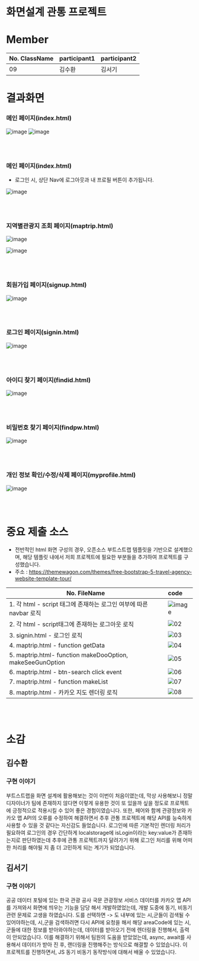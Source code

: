 # 화면설계 관통 프로젝트

  

# Member

  

| No. ClassName | participant1 | participant2 |
| ------------------------ | :----------------------------------------------------------- | :----------------------------------------------------------- |
| 09 | 김수환 | 김서기 |

  
  

# 결과화면

### 메인 페이지(index.html)

![image](https://user-images.githubusercontent.com/60723373/225914555-1a629105-0442-45e4-807b-9d24515cd2ad.png)
![image](https://user-images.githubusercontent.com/60723373/225914741-b25e60e4-4998-49d9-a44f-c8ce25b1a1fd.png)

<br><br>

### 메인 페이지(index.html)
- 로그인 시, 상단 Nav에 로그아웃과 내 프로필 버튼이 추가됩니다.

![image](https://user-images.githubusercontent.com/60723373/225918367-cb56ec8c-a20f-4cc0-96ca-aaa704ce5902.png)

<br></br>
  

### 지역별관광지 조회 페이지(maptrip.html)

![image](https://user-images.githubusercontent.com/60723373/225915056-0a5475ed-eaf8-4fd3-82f3-f1ab2a4c7b31.png)

<img alt="image" src="https://user-images.githubusercontent.com/44061558/226085229-9410cfc4-4faa-42d0-a7f9-97c690fcdf42.png">




<br><br>

  

### 회원가입 페이지(signup.html)

![image](https://user-images.githubusercontent.com/60723373/225915325-b4991e2d-e730-4262-844d-60c63f88601f.png)

<br><br>

  

### 로그인 페이지(signin.html)

![image](https://user-images.githubusercontent.com/60723373/225915674-ab3adbb6-a4fe-44e6-ac34-3c031d0d0029.png)

<br><br>

### 아이디 찾기 페이지(findid.html)

![image](https://user-images.githubusercontent.com/60723373/225916504-13de3e0e-b960-4e5a-b5ee-b85d7dd24692.png)
  
 <br><br>

### 비밀번호 찾기 페이지(findpw.html)
![image](https://user-images.githubusercontent.com/60723373/225917071-719bd36c-1b69-478f-b820-2eb0cbb03faa.png)

<br></br>

### 개인 정보 확인/수정/삭제 페이지(myprofile.html)
![image](https://user-images.githubusercontent.com/60723373/225918737-59e24be1-9179-4ae7-b6d8-507dd2303395.png)
  
<br></br>

# 중요 제출 소스

- 전반적인 html 화면 구성의 경우, 오픈소스 부트스트랩 템플릿을 기반으로 설계했으며, 해당 템플릿 내에서 저희 프로젝트에 필요한 부분들을 추가하여 프로젝트를 구성했습니다.
- 주소 : https://themewagon.com/themes/free-bootstrap-5-travel-agency-website-template-tour/

| No. FileName | code |
| ------------------------ | :----------------------------------------------------------- |
| 1. 각 html - script 태그에 존재하는 로그인 여부에 따른  navbar 로직 | ![image](https://user-images.githubusercontent.com/60723373/225919924-2dad60a4-668e-4df2-8614-9a888e876577.png) |
| 2. 각 html - script태그에 존재하는 로그아웃 로직 | ![02](https://user-images.githubusercontent.com/60723373/225920422-1ea93e7b-4842-488b-893f-f24a437bcfcb.png) |
| 3. signin.html - 로그인 로직 | ![03](https://user-images.githubusercontent.com/60723373/225920779-8cbabd44-4745-4a4d-84b1-3b110b21742c.png) |
| 4. maptrip.html - function getData | ![04](https://user-images.githubusercontent.com/60723373/225924313-94908207-8905-4654-b579-47971f02fcfa.png) |
| 5. maptrip.html- function makeDooOption, makeSeeGunOption | ![05](https://user-images.githubusercontent.com/60723373/225924688-dc663215-4c28-412b-9ff2-f19ec8af26fa.png) |
| 6. maptrip.html - btn-search click event | ![06](https://user-images.githubusercontent.com/60723373/225925132-66e27a2f-8975-4eac-ad86-87ce57b3cb20.png) |
| 7. maptrip.html - function makeList | ![07](https://user-images.githubusercontent.com/60723373/225925763-f29f7795-09f0-4587-81eb-a91a3e81794c.png) |
| 8. maptrip.html - 카카오 지도 렌더링 로직 | ![08](https://user-images.githubusercontent.com/60723373/225926169-20188a43-5440-4695-bb74-bce26f821a8e.png) |

<br></br>

# 소감

  

## 김수환

### 구현 이야기

부트스트랩을 화면 설계에 활용해보는 것이 이번이 처음이였는데, 막상 사용해보니 정말 디자이너가 팀에 존재하지 않다면 이렇게 유용한 것이 또 있을까 싶을 정도로 프로젝트에 긍정적으로 적용시킬 수 있어 좋은 경험이였습니다. 또한, 페어와 함께 관광정보와 카카오 맵 API의 오류를 수정하여 해결하면서 추후 관통 프로젝트에 해당 API를 능숙하게 사용할 수 있을 것 같다는 자신감도 들었습니다. 로그인에 따른 기본적인 렌더링 처리가 필요하여 로그인의 경우 간단하게 localstorage에 isLogin이라는 key:value가 존재하는지로 판단하였는데 추후에 관통 프로젝트까지 달려가기 위해 로그인 처리를 위해 어떠한 처리를 해야될 지 좀 더 고민하게 되는 계기가 되었습니다.
  
  

## 김서기

### 구현 이야기

공공 데이터 포털에 있는 한국 관광 공사 국문 관광정보 서비스 데이터를 카카오 맵 API를 가져와서 화면에 띄우는 기능을 담당 해서 개발하였었는데, 개발 도중에 동기, 비동기 관련 문제로 고생을 하였습니다. 도를 선택하면 -> 도 내부에 있는 시,군들이 검색될 수 있어야하는데, 시,군을 검색하려면 다시 API에 요청을 해서 해당 areaCode에 있는 시,군들에 대한 정보를 받아와야하는데, 데이터를 받아오기 전에 렌더링을 진행해서, 출력이 안되었습니다. 이를 해결하기 위해서 팀원의 도움을 받았었는데, async, await를 사용해서 데이터가 받아 진 후, 랜더링을 진행해주는 방식으로 해결할 수 있었습니다. 이 프로젝트를 진행하면서, JS 동기 비동기 동작방식에 대해서 배울 수 있었습니다.
